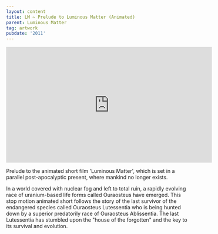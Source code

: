 ```yaml
---
layout: content
title: LM ~ Prelude to Luminous Matter (Animated)
parent: Luminous Matter
tag: artwork
pubdate: '2011'
---
```

<iframe width="560" height="315"
src="https://www.youtube.com/embed/aXYq8wZ85BE" frameborder="0"
allow="autoplay; encrypted-media" allowfullscreen></iframe>


Prelude to the animated short film 'Luminous Matter', which is set in a
parallel post-apocalyptic present, where mankind no longer exists.

In a world covered with nuclear fog and left to total ruin, a rapidly evolving race of uranium-based life forms called Ouraosteus have emerged. This stop motion animated short follows the story of the last survivor of the endangered species called Ouraosteus Lutessentia who is being hunted down by a superior predatorily race of Ouraosteus Ablissentia. The last Lutessentia has stumbled upon the "house of the forgotten" and the key to its survival and evolution.
